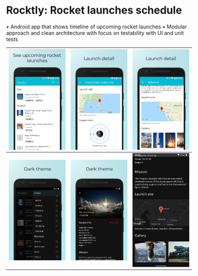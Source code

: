 # Rocktly: Rocket launches schedule

• Android app that shows timeline of upcoming rocket launches
• Modular approach and clean architecture with focus on testability with UI and unit tests



| ![](./screenshots/Timeline.jpg) | ![](./screenshots/Launch_detail_3.jpg) | ![](./screenshots/Launch_detail_2.jpg) |
| ---------------------------------------------------- | ---------------------------------------------------- | ---------------------------------------------------- |
| ![](./screenshots/Dark_theme_2.jpg) | ![](./screenshots/Dark_theme_1.jpg) | ![](./screenshots/Screenshot_1559492559.jpg) |


